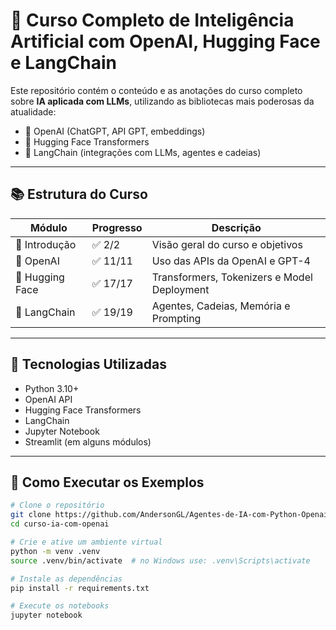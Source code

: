 # 🤖 Curso Completo de Inteligência Artificial com OpenAI, Hugging Face e LangChain

Este repositório contém o conteúdo e as anotações do curso completo sobre **IA aplicada com LLMs**, utilizando as bibliotecas mais poderosas da atualidade:

- 🔹 OpenAI (ChatGPT, API GPT, embeddings)
- 🔹 Hugging Face Transformers
- 🔹 LangChain (integrações com LLMs, agentes e cadeias)

---

## 📚 Estrutura do Curso

| Módulo         | Progresso | Descrição                                  |
|----------------|-----------|---------------------------------------------|
| 🧭 Introdução  | ✅ 2/2     | Visão geral do curso e objetivos            |
| 🧠 OpenAI      | ✅ 11/11   | Uso das APIs da OpenAI e GPT-4              |
| 🤗 Hugging Face | ✅ 17/17  | Transformers, Tokenizers e Model Deployment |
| 🔗 LangChain   | ✅ 19/19   | Agentes, Cadeias, Memória e Prompting       |

---

## 📌 Tecnologias Utilizadas

- Python 3.10+
- OpenAI API
- Hugging Face Transformers
- LangChain
- Jupyter Notebook
- Streamlit (em alguns módulos)

---

## 🚀 Como Executar os Exemplos

```bash
# Clone o repositório
git clone https://github.com/AndersonGL/Agentes-de-IA-com-Python-Openai-Hugging-Face-e-Langchain.git
cd curso-ia-com-openai

# Crie e ative um ambiente virtual
python -m venv .venv
source .venv/bin/activate  # no Windows use: .venv\Scripts\activate

# Instale as dependências
pip install -r requirements.txt

# Execute os notebooks
jupyter notebook
